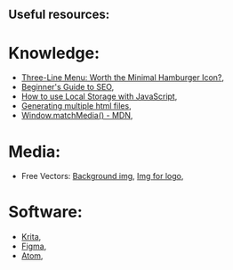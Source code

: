 ## Useful resources:

# Knowledge:

* [Three-Line Menu: Worth the Minimal Hamburger Icon?](https://thinksem.com/blog/three-line-menu-hamburger-icon/),
* [Beginner's Guide to SEO](https://moz.co,m/beginners-guide-to-seo),
* [How to use Local Storage with JavaScript](https://www.taniarascia.com/how-to-use-local-storage-with-javascript/),
* [Generating multiple html files](https://github.com/jantimon/html-webpack-plugin#generating-multiple-html-files),
* [Window.matchMedia() - MDN](https://developer.mozilla.org/en-US/docs/Web/API/Window/matchMedia),


# Media:

* Free Vectors:
[Background img](https://all-free-download.com/free-vector/download/landscape-background-green-trees-car-icon-cartoon-design_6835637.html),
[Img for logo](https://all-free-download.com/free-vector/download/modern-traveling-icons-vector-set_583279.html),


# Software:

* [Krita](https://krita.org/en/),
* [Figma](https://www.figma.com/),
* [Atom](https://atom.io/),
